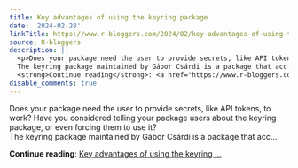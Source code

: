 ```yaml
---
title: Key advantages of using the keyring package
date: '2024-02-28'
linkTitle: https://www.r-bloggers.com/2024/02/key-advantages-of-using-the-keyring-package/
source: R-bloggers
description: |-
  <p>Does your package need the user to provide secrets, like API tokens, to work? Have you considered telling your package users about the keyring package, or even forcing them to use it?<br />
  The keyring package maintained by Gábor Csárdi is a package that acc...</p>
  <strong>Continue reading</strong>: <a href="https://www.r-bloggers.com/2024/02/key-advantages-of-using-the-keyring-package/">Key advantages of using the keyring ...
disable_comments: true
---
```

<p>Does your package need the user to provide secrets, like API tokens, to work? Have you considered telling your package users about the keyring package, or even forcing them to use it?<br />
The keyring package maintained by Gábor Csárdi is a package that acc...</p>
<strong>Continue reading</strong>: <a href="https://www.r-bloggers.com/2024/02/key-advantages-of-using-the-keyring-package/">Key advantages of using the keyring ...